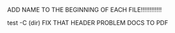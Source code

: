 
ADD NAME TO THE BEGINNING OF EACH FILE!!!!!!!!!!!!

test -C (dir)
FIX THAT HEADER PROBLEM 
DOCS TO PDF

